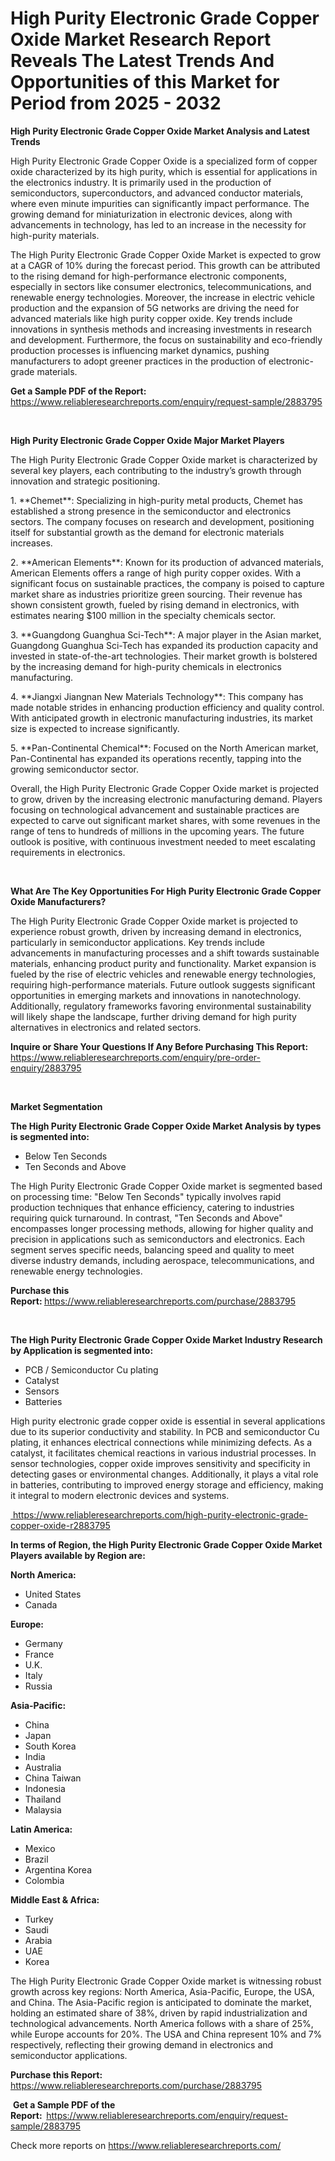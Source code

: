 <p><h1>High Purity Electronic Grade Copper Oxide Market Research Report Reveals The Latest Trends And Opportunities of this Market for Period from 2025 - 2032</h1></p><p><strong>High Purity Electronic Grade Copper Oxide Market Analysis and Latest Trends</strong></p>
<p><p>High Purity Electronic Grade Copper Oxide is a specialized form of copper oxide characterized by its high purity, which is essential for applications in the electronics industry. It is primarily used in the production of semiconductors, superconductors, and advanced conductor materials, where even minute impurities can significantly impact performance. The growing demand for miniaturization in electronic devices, along with advancements in technology, has led to an increase in the necessity for high-purity materials.</p><p>The High Purity Electronic Grade Copper Oxide Market is expected to grow at a CAGR of 10% during the forecast period. This growth can be attributed to the rising demand for high-performance electronic components, especially in sectors like consumer electronics, telecommunications, and renewable energy technologies. Moreover, the increase in electric vehicle production and the expansion of 5G networks are driving the need for advanced materials like high purity copper oxide. Key trends include innovations in synthesis methods and increasing investments in research and development. Furthermore, the focus on sustainability and eco-friendly production processes is influencing market dynamics, pushing manufacturers to adopt greener practices in the production of electronic-grade materials.</p></p>
<p><strong>Get a Sample PDF of the Report:&nbsp;</strong> <a href="https://www.reliableresearchreports.com/enquiry/request-sample/2883795?utm_campaign=2030&utm_medium=2&utm_source=Github&utm_content=ia&utm_term=13032025&utm_id=high-purity-electronic-grade-copper-oxide">https://www.reliableresearchreports.com/enquiry/request-sample/2883795</a></p>
<p>&nbsp;</p>
<p><strong>High Purity Electronic Grade Copper Oxide Major Market Players</strong></p>
<p><p>The High Purity Electronic Grade Copper Oxide market is characterized by several key players, each contributing to the industry’s growth through innovation and strategic positioning. </p><p>1. **Chemet**: Specializing in high-purity metal products, Chemet has established a strong presence in the semiconductor and electronics sectors. The company focuses on research and development, positioning itself for substantial growth as the demand for electronic materials increases. </p><p>2. **American Elements**: Known for its production of advanced materials, American Elements offers a range of high purity copper oxides. With a significant focus on sustainable practices, the company is poised to capture market share as industries prioritize green sourcing. Their revenue has shown consistent growth, fueled by rising demand in electronics, with estimates nearing $100 million in the specialty chemicals sector.</p><p>3. **Guangdong Guanghua Sci-Tech**: A major player in the Asian market, Guangdong Guanghua Sci-Tech has expanded its production capacity and invested in state-of-the-art technologies. Their market growth is bolstered by the increasing demand for high-purity chemicals in electronics manufacturing.</p><p>4. **Jiangxi Jiangnan New Materials Technology**: This company has made notable strides in enhancing production efficiency and quality control. With anticipated growth in electronic manufacturing industries, its market size is expected to increase significantly.</p><p>5. **Pan-Continental Chemical**: Focused on the North American market, Pan-Continental has expanded its operations recently, tapping into the growing semiconductor sector. </p><p>Overall, the High Purity Electronic Grade Copper Oxide market is projected to grow, driven by the increasing electronic manufacturing demand. Players focusing on technological advancement and sustainable practices are expected to carve out significant market shares, with some revenues in the range of tens to hundreds of millions in the upcoming years. The future outlook is positive, with continuous investment needed to meet escalating requirements in electronics.</p></p>
<p>&nbsp;</p>
<p><strong>What Are The Key Opportunities For High Purity Electronic Grade Copper Oxide Manufacturers?</strong></p>
<p><p>The High Purity Electronic Grade Copper Oxide market is projected to experience robust growth, driven by increasing demand in electronics, particularly in semiconductor applications. Key trends include advancements in manufacturing processes and a shift towards sustainable materials, enhancing product purity and functionality. Market expansion is fueled by the rise of electric vehicles and renewable energy technologies, requiring high-performance materials. Future outlook suggests significant opportunities in emerging markets and innovations in nanotechnology. Additionally, regulatory frameworks favoring environmental sustainability will likely shape the landscape, further driving demand for high purity alternatives in electronics and related sectors.</p></p>
<p><strong>Inquire or Share Your Questions If Any Before Purchasing This Report:</strong> <a href="https://www.reliableresearchreports.com/enquiry/pre-order-enquiry/2883795?utm_campaign=2030&utm_medium=2&utm_source=Github&utm_content=ia&utm_term=13032025&utm_id=high-purity-electronic-grade-copper-oxide">https://www.reliableresearchreports.com/enquiry/pre-order-enquiry/2883795</a></p>
<p>&nbsp;</p>
<p><strong>Market Segmentation</strong></p>
<p><strong>The High Purity Electronic Grade Copper Oxide Market Analysis by types is segmented into:</strong></p>
<p><ul><li>Below Ten Seconds</li><li>Ten Seconds and Above</li></ul></p>
<p><p>The High Purity Electronic Grade Copper Oxide market is segmented based on processing time: "Below Ten Seconds" typically involves rapid production techniques that enhance efficiency, catering to industries requiring quick turnaround. In contrast, "Ten Seconds and Above" encompasses longer processing methods, allowing for higher quality and precision in applications such as semiconductors and electronics. Each segment serves specific needs, balancing speed and quality to meet diverse industry demands, including aerospace, telecommunications, and renewable energy technologies.</p></p>
<p><strong>Purchase this Report:&nbsp;</strong><a href="https://www.reliableresearchreports.com/purchase/2883795?utm_campaign=2030&utm_medium=2&utm_source=Github&utm_content=ia&utm_term=13032025&utm_id=high-purity-electronic-grade-copper-oxide">https://www.reliableresearchreports.com/purchase/2883795</a></p>
<p>&nbsp;</p>
<p><strong>The High Purity Electronic Grade Copper Oxide Market Industry Research by Application is segmented into:</strong></p>
<p><ul><li>PCB / Semiconductor Cu plating</li><li>Catalyst</li><li>Sensors</li><li>Batteries</li></ul></p>
<p><p>High purity electronic grade copper oxide is essential in several applications due to its superior conductivity and stability. In PCB and semiconductor Cu plating, it enhances electrical connections while minimizing defects. As a catalyst, it facilitates chemical reactions in various industrial processes. In sensor technologies, copper oxide improves sensitivity and specificity in detecting gases or environmental changes. Additionally, it plays a vital role in batteries, contributing to improved energy storage and efficiency, making it integral to modern electronic devices and systems.</p></p>
<p><a href="https://www.reliableresearchreports.com/high-purity-electronic-grade-copper-oxide-r2883795?utm_campaign=2030&utm_medium=2&utm_source=Github&utm_content=ia&utm_term=13032025&utm_id=high-purity-electronic-grade-copper-oxide">&nbsp;https://www.reliableresearchreports.com/high-purity-electronic-grade-copper-oxide-r2883795</a></p>
<p><strong>In terms of Region, the High Purity Electronic Grade Copper Oxide Market Players available by Region are:</strong></p>
<p>
    <p> <strong> North America: </strong>
        <ul>
            <li>United States</li>
            <li>Canada</li>
        </ul>
        </p> 
    <p> <strong> Europe: </strong>
        <ul>
            <li>Germany</li>
            <li>France</li>
            <li>U.K.</li>
            <li>Italy</li>
            <li>Russia</li>
        </ul>
        </p> 
    <p> <strong> Asia-Pacific: </strong>
        <ul>
            <li>China</li>
            <li>Japan</li>
            <li>South Korea</li>
            <li>India</li>
            <li>Australia</li>
            <li>China Taiwan</li>
            <li>Indonesia</li>
            <li>Thailand</li>
            <li>Malaysia</li>
        </ul>
        </p> 
    <p> <strong> Latin America: </strong>
        <ul>
            <li>Mexico</li>
            <li>Brazil</li>
            <li>Argentina Korea</li>
            <li>Colombia</li>
        </ul>
        </p> 
    <p> <strong> Middle East & Africa: </strong>
        <ul>
            <li>Turkey</li>
            <li>Saudi</li>
            <li>Arabia</li>
            <li>UAE</li>
            <li>Korea</li>
        </ul>
    </p>
    </p>
<p><p>The High Purity Electronic Grade Copper Oxide market is witnessing robust growth across key regions: North America, Asia-Pacific, Europe, the USA, and China. The Asia-Pacific region is anticipated to dominate the market, holding an estimated share of 38%, driven by rapid industrialization and technological advancements. North America follows with a share of 25%, while Europe accounts for 20%. The USA and China represent 10% and 7% respectively, reflecting their growing demand in electronics and semiconductor applications.</p></p>
<p><strong>Purchase this Report: </strong><a href="https://www.reliableresearchreports.com/purchase/2883795?utm_campaign=2030&utm_medium=2&utm_source=Github&utm_content=ia&utm_term=13032025&utm_id=high-purity-electronic-grade-copper-oxide">https://www.reliableresearchreports.com/purchase/2883795</a></p>
<p>&nbsp;<strong>Get a Sample PDF of the Report:&nbsp;&nbsp;</strong><a href="https://www.reliableresearchreports.com/enquiry/request-sample/2883795?utm_campaign=2030&utm_medium=2&utm_source=Github&utm_content=ia&utm_term=13032025&utm_id=high-purity-electronic-grade-copper-oxide">https://www.reliableresearchreports.com/enquiry/request-sample/2883795</a></p>
<p><strong></strong></p>
<p>Check more reports on <a href="https://www.reliableresearchreports.com/?utm_campaign=2030&utm_medium=2&utm_source=Github&utm_content=ia&utm_term=13032025&utm_id=high-purity-electronic-grade-copper-oxide">https://www.reliableresearchreports.com/</a></p>